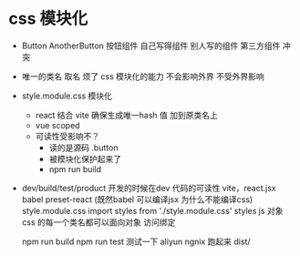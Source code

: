 # css 模块化
- Button AnotherButton 按钮组件
    自己写得组件
    别人写的组件
    第三方组件
    冲突
- 唯一的类名
    取名  烦了
    css 模块化的能力 
    不会影响外界
    不受外界影响
- style.module.css 模块化
    - react  结合 vite
        确保生成唯一hash 值 加到原类名上
    - vue scoped
    - 可读性受影响不？
        - 读的是源码    .button
        - 被模块化保护起来了 
        - npm run build
- dev/build/test/product
    开发的时候在dev 代码的可读性
    vite，react.jsx  babel  preset-react  (既然babel 可以编译jsx 为什么不能编译css)
    style.module.css
    import styles from './style.module.css'
    styles  js  对象  css 的每一个类名都可以面向对象
    访问绑定

    npm run build
    npm run test 测试一下
    aliyun  ngnix  跑起来 dist/


